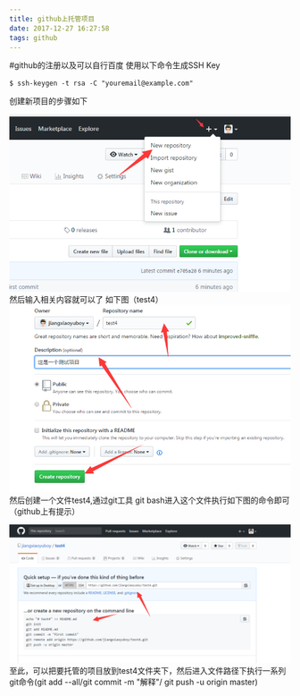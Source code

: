 ```yaml
---
title: github上托管项目
date: 2017-12-27 16:27:58
tags: github
---
```

#github的注册以及可以自行百度
使用以下命令生成SSH Key

```
$ ssh-keygen -t rsa -C "youremail@example.com"
```
创建新项目的步骤如下

![logo](githubProject/pic1.jpg) 
然后输入相关内容就可以了 如下图（test4）
![logo](githubProject/pic2.jpg) 
然后创建一个文件test4,通过git工具 git bash进入这个文件执行如下图的命令即可（github上有提示）

![logo](githubProject/pic3.png) 
至此，可以把要托管的项目放到test4文件夹下，然后进入文件路径下执行一系列git命令(git add --all/git commit -m "解释"/ git push -u origin master)
